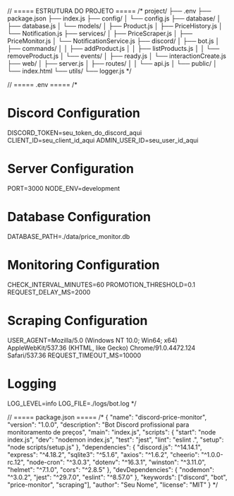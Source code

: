 // ===== ESTRUTURA DO PROJETO =====
/*
project/
├── .env
├── package.json
├── index.js
├── config/
│   └── config.js
├── database/
│   ├── database.js
│   └── models/
│       ├── Product.js
│       ├── PriceHistory.js
│       └── Notification.js
├── services/
│   ├── PriceScraper.js
│   ├── PriceMonitor.js
│   └── NotificationService.js
├── discord/
│   ├── bot.js
│   ├── commands/
│   │   ├── addProduct.js
│   │   ├── listProducts.js
│   │   └── removeProduct.js
│   └── events/
│       ├── ready.js
│       └── interactionCreate.js
├── web/
│   ├── server.js
│   ├── routes/
│   │   └── api.js
│   └── public/
│       └── index.html
└── utils/
    └── logger.js
*/

// ===== .env =====
/*
# Discord Configuration
DISCORD_TOKEN=seu_token_do_discord_aqui
CLIENT_ID=seu_client_id_aqui
ADMIN_USER_ID=seu_user_id_aqui

# Server Configuration
PORT=3000
NODE_ENV=development

# Database Configuration
DATABASE_PATH=./data/price_monitor.db

# Monitoring Configuration
CHECK_INTERVAL_MINUTES=60
PROMOTION_THRESHOLD=0.1
REQUEST_DELAY_MS=2000

# Scraping Configuration
USER_AGENT=Mozilla/5.0 (Windows NT 10.0; Win64; x64) AppleWebKit/537.36 (KHTML, like Gecko) Chrome/91.0.4472.124 Safari/537.36
REQUEST_TIMEOUT_MS=10000

# Logging
LOG_LEVEL=info
LOG_FILE=./logs/bot.log
*/

// ===== package.json =====
/*
{
  "name": "discord-price-monitor",
  "version": "1.0.0",
  "description": "Bot Discord profissional para monitoramento de preços",
  "main": "index.js",
  "scripts": {
    "start": "node index.js",
    "dev": "nodemon index.js",
    "test": "jest",
    "lint": "eslint .",
    "setup": "node scripts/setup.js"
  },
  "dependencies": {
    "discord.js": "^14.14.1",
    "express": "^4.18.2",
    "sqlite3": "^5.1.6",
    "axios": "^1.6.2",
    "cheerio": "^1.0.0-rc.12",
    "node-cron": "^3.0.3",
    "dotenv": "^16.3.1",
    "winston": "^3.11.0",
    "helmet": "^7.1.0",
    "cors": "^2.8.5"
  },
  "devDependencies": {
    "nodemon": "^3.0.2",
    "jest": "^29.7.0",
    "eslint": "^8.57.0"
  },
  "keywords": ["discord", "bot", "price-monitor", "scraping"],
  "author": "Seu Nome",
  "license": "MIT"
}
*/